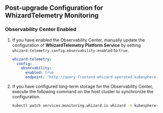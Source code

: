 ## Post-upgrade Configuration for WhizardTelemetry Monitoring

### Observability Center Enabled

1. If you have enabled the Observability Center, manually update the configuration of **WhizardTelemetry Platform Service** by setting `whizard-telemetry.config.observability.enabled` to `true`.

    ```yaml
    whizard-telemetry:
      config:
        observability:
          enabled: true
          endpoint: "http://query-frontend-whizard-operated.kubesphere-monitoring-system.svc:10902"
    ```

2. If you have configured long-term storage for the Observability Center, execute the following command on the host cluster to synchronize the configuration.

    ```sh
    kubectl patch services.monitoring.whizard.io whizard -n kubesphere-monitoring-system --type merge -p '{"spec": {"storage":{"name":"remote", "namespace":"kubesphere-monitoring-system"}}}'
    ```